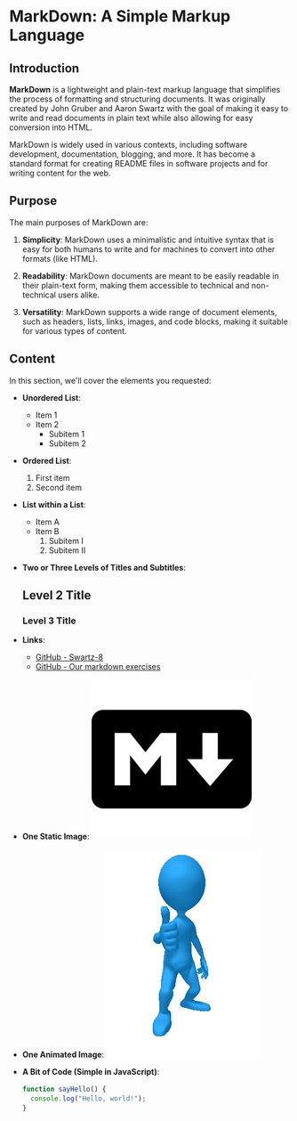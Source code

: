 # MarkDown: A Simple Markup Language

## Introduction

**MarkDown** is a lightweight and plain-text markup language that simplifies the process of formatting and structuring documents. It was originally created by John Gruber and Aaron Swartz with the goal of making it easy to write and read documents in plain text while also allowing for easy conversion into HTML.

MarkDown is widely used in various contexts, including software development, documentation, blogging, and more. It has become a standard format for creating README files in software projects and for writing content for the web.

## Purpose

The main purposes of MarkDown are:

1. **Simplicity**: MarkDown uses a minimalistic and intuitive syntax that is easy for both humans to write and for machines to convert into other formats (like HTML).

2. **Readability**: MarkDown documents are meant to be easily readable in their plain-text form, making them accessible to technical and non-technical users alike.

3. **Versatility**: MarkDown supports a wide range of document elements, such as headers, lists, links, images, and code blocks, making it suitable for various types of content.

## Content

In this section, we'll cover the elements you requested:

- **Unordered List**:

  - Item 1
  - Item 2
    - Subitem 1
    - Subitem 2

- **Ordered List**:

  1. First item
  2. Second item

- **List within a List**:

  - Item A
  - Item B
    1. Subitem I
    2. Subitem II

- **Two or Three Levels of Titles and Subtitles**:

  ## Level 2 Title

  ### Level 3 Title

- **Links**:

  - [GitHub - Swartz-8](https://github.com/becodeorg/Swartz-8/tree/main/1.The-Field/3.Markdown)
  - [GitHub - Our markdown exercises](https://github.com/A3lequenne/exercise-markdown/pulls)

- **One Static Image**:
  ![Static Image](/images/markdown.png)

- **One Animated Image**:
  ![Animated Image](</images/XGlad%20(1).gif>)

- **A Bit of Code (Simple in JavaScript)**:
  ```javascript
  function sayHello() {
    console.log("Hello, world!");
  }
  ```

